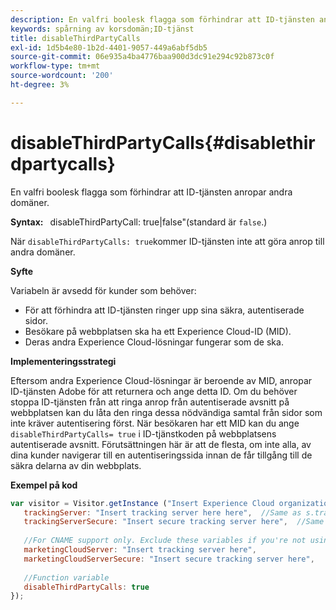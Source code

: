 ```yaml
---
description: En valfri boolesk flagga som förhindrar att ID-tjänsten anropar andra domäner.
keywords: spårning av korsdomän;ID-tjänst
title: disableThirdPartyCalls
exl-id: 1d5b4e80-1b2d-4401-9057-449a6abf5db5
source-git-commit: 06e935a4ba4776baa900d3dc91e294c92b873c0f
workflow-type: tm+mt
source-wordcount: '200'
ht-degree: 3%

---
```


# disableThirdPartyCalls{#disablethirdpartycalls}

En valfri boolesk flagga som förhindrar att ID-tjänsten anropar andra domäner.

**Syntax:** ` `disableThirdPartyCall: true|false&quot;(standard är `false`.)

När `disableThirdPartyCalls: true`kommer ID-tjänsten inte att göra anrop till andra domäner.

**Syfte**

Variabeln är avsedd för kunder som behöver:

* För att förhindra att ID-tjänsten ringer upp sina säkra, autentiserade sidor.
* Besökare på webbplatsen ska ha ett Experience Cloud-ID (MID).
* Deras andra Experience Cloud-lösningar fungerar som de ska.

**Implementeringsstrategi**

Eftersom andra Experience Cloud-lösningar är beroende av MID, anropar ID-tjänsten Adobe för att returnera och ange detta ID. Om du behöver stoppa ID-tjänsten från att ringa anrop från autentiserade avsnitt på webbplatsen kan du låta den ringa dessa nödvändiga samtal från sidor som inte kräver autentisering först. När besökaren har ett MID kan du ange `disableThirdPartyCalls= true` i ID-tjänstkoden på webbplatsens autentiserade avsnitt. Förutsättningen här är att de flesta, om inte alla, av dina kunder navigerar till en autentiseringssida innan de får tillgång till de säkra delarna av din webbplats.

**Exempel på kod**

```js
var visitor = Visitor.getInstance ("Insert Experience Cloud organization ID here",{ 
   trackingServer: "Insert tracking server here here",  //Same as s.trackingServer 
   trackingServerSecure: "Insert secure tracking server here",  //Same as s.trackingServerSecure 
 
   //For CNAME support only. Exclude these variables if you're not using CNAME 
   marketingCloudServer: "Insert tracking server here", 
   marketingCloudServerSecure: "Insert secure tracking server here", 
 
   //Function variable 
   disableThirdPartyCalls: true 
}); 
```

